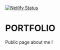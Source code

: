 [![Netlify Status](https://api.netlify.com/api/v1/badges/935a1bfe-0398-4fc6-ab5d-41057fbc4f85/deploy-status)](https://app.netlify.com/sites/koladev/deploys)

# PORTFOLIO
Public page about me !

